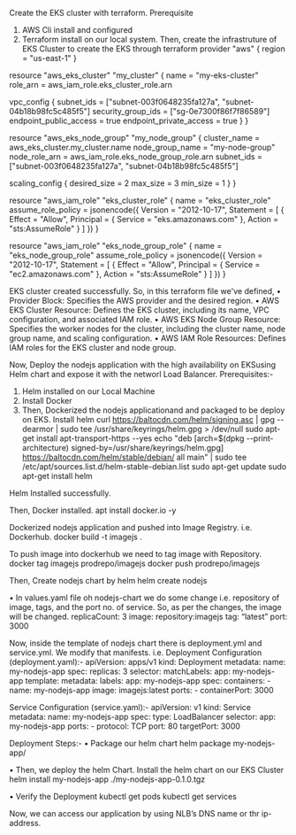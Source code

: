 Create the EKS cluster with terraform.
Prerequisite
1. AWS Cli install and configured
2. Terraform install on our local system.
Then, create the infrastruture of EKS Cluster to create the EKS through terraform
provider "aws" {
  region = "us-east-1"
}


resource "aws_eks_cluster" "my_cluster" {
  name     = "my-eks-cluster"
  role_arn = aws_iam_role.eks_cluster_role.arn

vpc_config {
    subnet_ids         = ["subnet-003f0648235fa127a", "subnet-04b18b98fc5c485f5"]
    security_group_ids = ["sg-0e7300f86f7f86589"]
    endpoint_public_access = true
    endpoint_private_access = true
  }
}

resource "aws_eks_node_group" "my_node_group" {
  cluster_name    = aws_eks_cluster.my_cluster.name
  node_group_name = "my-node-group"
  node_role_arn   = aws_iam_role.eks_node_group_role.arn
  subnet_ids      = ["subnet-003f0648235fa127a", "subnet-04b18b98fc5c485f5"]

scaling_config {
    desired_size = 2
    max_size     = 3
    min_size     = 1
  }
}

resource "aws_iam_role" "eks_cluster_role" {
  name = "eks_cluster_role"
  assume_role_policy = jsonencode({
    Version = "2012-10-17",
    Statement = [
      {
        Effect    = "Allow",
        Principal = {
          Service = "eks.amazonaws.com"
        },
        Action    = "sts:AssumeRole"
      }
    ]
  })
}

resource "aws_iam_role" "eks_node_group_role" {
  name = "eks_node_group_role"
  assume_role_policy = jsonencode({
    Version = "2012-10-17",
    Statement = [
      {
        Effect    = "Allow",
        Principal = {
          Service = "ec2.amazonaws.com"
        },
        Action    = "sts:AssumeRole"
      }
    ]
  })
}

EKS cluster created successfully.
So, in this terraform file we've defined,
•	Provider Block: Specifies the AWS provider and the desired region.
•	AWS EKS Cluster Resource: Defines the EKS cluster, including its name, VPC configuration, and associated IAM role.
•	AWS EKS Node Group Resource: Specifies the worker nodes for the cluster, including the cluster name, node group name, 
    and scaling configuration.
•	AWS IAM Role Resources: Defines IAM roles for the EKS cluster and node group.

Now, Deploy the nodejs application with the high availability on EKSusing Helm chart and expose it with the networl Load Balancer.
Prerequisites:-
1. Helm installed on our Local Machine
2. Install Docker
3. Then, Dockerized the nodejs applicationand and packaged to be deploy on EKS.
Install helm
curl https://baltocdn.com/helm/signing.asc | gpg --dearmor | sudo tee /usr/share/keyrings/helm.gpg > /dev/null
sudo apt-get install apt-transport-https --yes
echo "deb [arch=$(dpkg --print-architecture) signed-by=/usr/share/keyrings/helm.gpg] https://baltocdn.com/helm/stable/debian/ all main" | sudo tee /etc/apt/sources.list.d/helm-stable-debian.list
sudo apt-get update
sudo apt-get install helm

Helm Installed successfully.

Then, Docker installed.
apt install docker.io -y

Dockerized nodejs application and pushed into Image Registry. i.e. Dockerhub.
docker build -t imagejs . 

To push image into dockerhub we need to tag image with Repository.
docker tag imagejs prodrepo/imagejs
docker push prodrepo/imagejs

Then, Create nodejs chart by helm
helm create nodejs

•	In values.yaml file oh nodejs-chart we do some change i.e. repository of image, tags, and the port no. of service. So, as per the changes, the image will be changed.
replicaCount: 3
image:
    repository:imagejs
tag: “latest”
port: 3000

Now, inside the template of nodejs chart there is deployment.yml and service.yml. We modify that manifests.
i.e.
Deployment Configuration (deployment.yaml):-
apiVersion: apps/v1
kind: Deployment
metadata:
  name: my-nodejs-app
spec:
  replicas: 3
  selector:
    matchLabels:
      app: my-nodejs-app
  template:
    metadata:
      labels:
        app: my-nodejs-app
    spec:
      containers:
      - name: my-nodejs-app
        image: imagejs:latest
        ports:
        - containerPort: 3000

Service Configuration (service.yaml):-
apiVersion: v1
kind: Service
metadata:
  name: my-nodejs-app
spec:
  type: LoadBalancer
  selector:
    app: my-nodejs-app
  ports:
    - protocol: TCP
      port: 80
      targetPort: 3000

Deployment Steps:-
• Package our helm chart
helm package my-nodejs-app/

• Then, we deploy the helm Chart.
Install the helm chart on our EKS Cluster
helm install my-nodejs-app ./my-nodejs-app-0.1.0.tgz

• Verify the Deployment
kubectl get pods
kubectl get services

Now, we can access our application by using NLB’s DNS name or thr ip-address.





